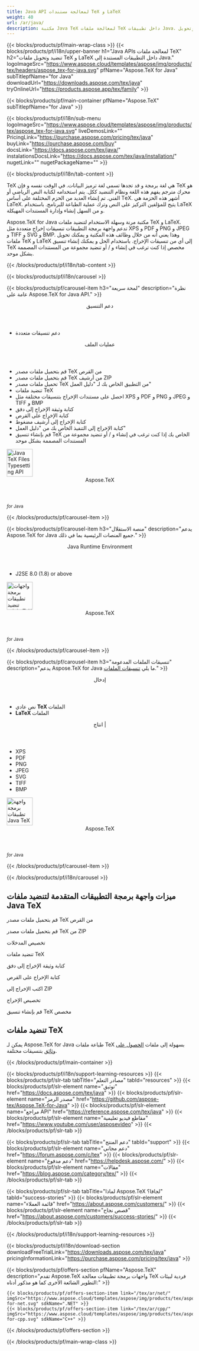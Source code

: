 ```yaml
---
title: Java API لمعالجة مستندات TeX و LaTeX
weight: 40
url: /ar/java/ 
description: مكتبة Java TeX لمعالجة ملفات TeX داخل تطبيقات Java. يوفر وظائف التنضيد وتحويل TeX إلى PDf و SVG و XPS وتنسيقات أخرى.
---
```


{{< blocks/products/pf/main-wrap-class >}}
{{< blocks/products/pf/i18n/upper-banner h1="Java APIs لمعالجة ملفات TeX" h2="تنضيد وتحويل ملفات TeX و LaTeX داخل التطبيقات المستندة إلى Java." logoImageSrc="https://www.aspose.cloud/templates/aspose/img/products/tex/headers/aspose_tex-for-java.svg" pfName="Aspose.TeX for Java" subTitlepfName="for Java" downloadUrl="https://downloads.aspose.com/tex/java" tryOnlineUrl="https://products.aspose.app/tex/family" >}}

{{< blocks/products/pf/main-container pfName="Aspose.TeX" subTitlepfName="for Java" >}}

{{< blocks/products/pf/i18n/sub-menu logoImageSrc="https://www.aspose.cloud/templates/aspose/img/products/tex/aspose_tex-for-java.svg" liveDemosLink="" PricingLink="https://purchase.aspose.com/pricing/tex/java" buyLink="https://purchase.aspose.com/buy" docsLink="https://docs.aspose.com/tex/java/" instalationsDocsLink="https://docs.aspose.com/tex/java/installation/" nugetLink="" nugetPackageName="" >}}

{{< blocks/products/pf/i18n/tab-content >}}
<p>
TeX هي لغة برمجة و قد تجدها تسمى لغة ترميز البيانات. في الوقت نفسه و فإن TeX هو محرك مترجم يفهم هذه اللغة ونظام التنضيد ككل.
يتم استخدامه لكتابة النص الرياضي أو الفني. تم إنشاء العديد من الحزم المختلفة على أساس ΤeΧ. أشهر هذه الحزمة هي LaTeX. يتيح للمؤلفين التركيز على النص وترك عملية الطباعة للبرنامج. باستخدام LaTeX و من السهل إنشاء وإدارة المستندات المهيكلة.
</p>
<p>
Aspose.TeX for Java مكتبة مرنة وسهلة الاستخدام لتنضيد ملفات TeX و LaTeX. تدعم واجهة برمجة التطبيقات تنسيقات إخراج متعددة مثل XPS و PDF و PNG و JPEG و TIFF و SVG و BMP. وهذا يعني أنه من خلال وظائف هذه المكتبة و يمكنك تحويل ملفات TeX و LaTeX إلى أي من تنسيقات الإخراج. باستخدام الحل و يمكنك إنشاء تنسيق TeX مخصص إذا كنت ترغب في إنشاء و / أو تنضيد مجموعة من المستندات المصممة بشكل موحد. 
</p>

{{< /blocks/products/pf/i18n/tab-content >}}

<!--Diagrams Start-->
{{< blocks/products/pf/i18n/carousel >}}

{{< blocks/products/pf/carousel-item h3="لمحة سريعة" description="نظرة عامة على Aspose.TeX for Java API." >}}
<div class="diagram1 d1-java">
 <div class="d1-row">
  <div class="d1-col d1-left">
   <header>
    <i class="fa fa-bars">
    </i>
    دعم التنسيق
   </header>
   <ul>
    <li>
     دعم تنسيقات متعددة
    </li>
   </ul>
  </div>
  <!--/left-->
  <div class="d1-col d1-right">
   <header>
    <i class="fa fa-cogs">
    </i>
    عمليات الملف
   </header>
   <ul>
    <li>
     قم بتحميل ملفات مصدر TeX من القرص
    </li>
    <li>
     قم بتحميل ملفات مصدر TeX من أرشيف ZIP
    </li>
    <li>
     تحميل ملفات مصدر TeX من التطبيق الخاص بك لـ "دليل العمل"
    </li>
    <li>
     تنضيد ملفات TeX
    </li>
    <li>
     احصل على مستندات الإخراج بتنسيقات مختلفة مثل XPS و PDF و PNG و JPEG و TIFF و BMP
    </li>
    <li>
     كتابة وثيقة الإخراج إلى دفق
    </li>
    <li>
     كتابة الإخراج على القرص
    </li>
    <li>
     كتابة الإخراج إلى أرشيف مضغوط
    </li>
    <li>
     كتابة الإخراج إلى التنفيذ الخاص بك من "دليل العمل"
    </li>
    <li>
     قم بإنشاء تنسيق TeX الخاص بك إذا كنت ترغب في إنشاء و / أو تنضيد مجموعة من المستندات المصممة بشكل موحد
    </li>
   </ul>
  </div>
  <!--/right-->
 </div>
 <!--/row-->
 <div class="d1-logo">
  <img width="70" height="75" alt="Java TeX Files Typesetting API" src="https://www.aspose.cloud/templates/aspose/img/products/tex/aspose_tex-for-java.svg"/>
  <header>
   Aspose.TeX
  </header>
  <footer>
   <small>
    <em>
     for
    </em>
    Java
   </small>
  </footer>
 </div>
 <!--/logo-->
</div>

{{< /blocks/products/pf/carousel-item >}}

{{< blocks/products/pf/carousel-item h3="منصة الاستقلال" description="يدعم Aspose.TeX for Java جميع المنصات الرئيسية بما في ذلك." >}}
<div class="diagram1 d1-java">
 <div class="d1-row">
  <div class="d1-col d1-left">
   <!--<header><i class="fa fa-cubes"> </i>Mono</header>-->
  </div>
  <!--/left-->
  <div class="d1-col d1-right">
   <header>
    <i class="fa fa-cubes">
    </i>
    Java Runtime Environment
   </header>
   <ul>
    <li>
     J2SE 8.0 (1.8) or above
    </li>
   </ul>
  </div>
  <!--/right-->
 </div>
 <!--/row-->
 <div class="d1-logo">
  <img width="70" height="75" alt="واجهات برمجة تطبيقات تنضيد ملفات TeX" src="https://www.aspose.cloud/templates/aspose/img/products/tex/aspose_tex-for-java.svg"/>
  <header>
   Aspose.TeX
  </header>
  <footer>
   <small>
    <em>
     for
    </em>
    Java
   </small>
  </footer>
 </div>
 <!--/logo-->
</div>

{{< /blocks/products/pf/carousel-item >}}

{{< blocks/products/pf/carousel-item h3="تنسيقات الملفات المدعومة" description="يدعم Aspose.TeX for Java ما يلي [تنسيقات الملفات](https://docs.aspose.com/tex/java/supported-file-formats/)." >}}
<div class="diagram1 d2 d1-java">
 <div class="d1-row">
  <div class="d1-col d1-left">
   <header>
    <i class="fa fa-long-arrow-up">
    </i>
    إدخال
   </header>
   <ul>
    <li>
     نص عادي
     <strong>
      TeX
     </strong>
     الملفات
    </li>
    <li>
     <strong>
      LaTeX
     </strong>
     الملفات
    </li>
   </ul>
  </div>
  <!--/left-->
  <div class="d1-col d1-right">
   <header>
    <i class="fa fa-long-arrow-down">
    </i>
    انتاج |
   </header>
   <ul>
    <li>
     XPS
    </li>
    <li>
     PDF
    </li>
    <li>
     PNG
    </li>
    <li>
     JPEG
    </li>
    <li>
     SVG
    </li>
    <li>
     TIFF
    </li>
    <li>
     BMP
    </li>
   </ul>
  </div>
  <!--/right-->
 </div>
 <!--/row-->
 <div class="d1-logo">
  <img width="70" height="75" alt="واجهة برمجة تطبيقات Java TeX" src="https://www.aspose.cloud/templates/aspose/img/products/tex/aspose_tex-for-java.svg"/>
  <header>
   Aspose.TeX
  </header>
  <footer>
   <small>
    <em>
     for
    </em>
    Java
   </small>
  </footer>
 </div>
 <!--/logo-->
</div>

{{< /blocks/products/pf/carousel-item >}}

{{< /blocks/products/pf/i18n/carousel >}}
<!--Diagrams End-->

<!--Feature-section Start-->
<div class="container-fluid features-section bg-gray singleproduct">
 <a class="anchor" id="features" name="features">
 </a>
 <div class="row">
  <div class="container">
   <h2 class="h2title">
    ميزات واجهة برمجة التطبيقات المتقدمة لتنضيد ملفات Java TeX
   </h2>
   <p>
   </p>
   <div class="col-lg-4">
    <em class="fa fa-upload ico-blue fa-2x col-lg-2">
    </em>
    <p class="col-lg-10">
     قم بتحميل ملفات مصدر TeX من القرص
    </p>
   </div>
   <div class="col-lg-4">
    <em class="fa fa-repeat ico-blue fa-2x col-lg-2">
    </em>
    <p class="col-lg-10">
     قم بتحميل ملفات مصدر TeX من ZIP
    </p>
   </div>
   <div class="col-lg-4">
    <em class="fa fa-cogs ico-blue fa-2x col-lg-2">
    </em>
    <p class="col-lg-10">
     تخصيص المدخلات
    </p>
   </div>
   <div class="col-lg-4">
    <em class="fa fa-pencil-square-o ico-blue fa-2x col-lg-2">
    </em>
    <p class="col-lg-10">
     تنضيد ملفات TeX
    </p>
   </div>
   <div class="col-lg-4">
    <em class="fa fa-floppy-o ico-blue fa-2x col-lg-2">
    </em>
    <p class="col-lg-10">
     كتابة وثيقة الإخراج إلى دفق
    </p>
   </div>
   <div class="col-lg-4">
    <em class="fa fa-floppy-o ico-blue fa-2x col-lg-2">
    </em>
    <p class="col-lg-10">
     كتابة الإخراج على القرص
    </p>
   </div>
   <div class="col-lg-4">
    <em class="fa fa-floppy-o ico-blue fa-2x col-lg-2">
    </em>
    <p class="col-lg-10">
     اكتب الإخراج إلى ZIP
    </p>
   </div>
   <div class="col-lg-4">
    <em class="fa fa-cogs ico-blue fa-2x col-lg-2">
    </em>
    <p class="col-lg-10">
     تخصيص الإخراج
    </p>
   </div>
   <div class="col-lg-4">
    <em class="fa fa-cogs ico-blue fa-2x col-lg-2">
    </em>
    <p class="col-lg-10">
     قم بإنشاء تنسيق TeX مخصص
    </p>
   </div>
   <div class="col-lg-12">
    <h2 class="h2title">
     تنضيد ملفات TeX
    </h2>
    <p>
     يمكن لـ Aspose.TeX for Java طباعة ملفات TeX بسهولة إلى ملفات <a href="/tex/java/conversion/">الحصول على وثائق</a> بتنسيقات مختلفة.
    </p>
   </div>
  </div>
 </div>
</div>
<!--Feature-section End-->

{{< /blocks/products/pf/main-container >}}


{{< blocks/products/pf/i18n/support-learning-resources >}}
{{< blocks/products/pf/slr-tab tabTitle="مصادر التعلم" tabId="resources" >}}
{{< blocks/products/pf/slr-element name="توثيق" href="https://docs.aspose.com/tex/java" >}}
{{< blocks/products/pf/slr-element name="مصدر الرمز" href="https://github.com/aspose-tex/Aspose.TeX-for-Java" >}}
{{< blocks/products/pf/slr-element name="مراجع API" href="https://reference.aspose.com/tex/java" >}}
{{< blocks/products/pf/slr-element name="مقاطع فيديو تعليمية" href="https://www.youtube.com/user/asposevideo" >}}
{{< /blocks/products/pf/slr-tab >}}

{{< blocks/products/pf/slr-tab tabTitle="دعم المنتج" tabId="support" >}}
{{< blocks/products/pf/slr-element name="دعم مجاني" href="https://forum.aspose.com/c/tex" >}}
{{< blocks/products/pf/slr-element name="دعم مدفوع" href="https://helpdesk.aspose.com/" >}}
{{< blocks/products/pf/slr-element name="مقالات" href="https://blog.aspose.com/category/tex/" >}}
{{< /blocks/products/pf/slr-tab >}}

{{< blocks/products/pf/slr-tab tabTitle="لماذا Aspose.TeX لجافا؟" tabId="success-stories" >}}
{{< blocks/products/pf/slr-element name="قائمة العملاء" href="https://about.aspose.com/customers/" >}}
{{< blocks/products/pf/slr-element name="قصص نجاح" href="https://about.aspose.com/customers/success-stories/" >}}
{{< /blocks/products/pf/slr-tab >}}

{{< /blocks/products/pf/i18n/support-learning-resources >}}

{{< blocks/products/pf/i18n/download-section downloadFreeTrialLink="https://downloads.aspose.com/tex/java" pricingInformationLink="https://purchase.aspose.com/pricing/tex/java" >}}

{{< blocks/products/pf/offers-section pfName="Aspose.TeX" description="تقدم Aspose.TeX واجهات برمجة تطبيقات معالجة TeX فردية لبيئات التطوير الشائعة الأخرى كما هو مذكور أدناه:" >}}

    {{< blocks/products/pf/offers-section-item link="/tex/ar/net/" imgSrc="https://www.aspose.cloud/templates/aspose/img/products/tex/aspose_tex-for-net.svg" sdkName=".NET" >}}
    {{< blocks/products/pf/offers-section-item link="/tex/ar/cpp/" imgSrc="https://www.aspose.cloud/templates/aspose/img/products/tex/aspose_tex-for-cpp.svg" sdkName="C++" >}}

{{< /blocks/products/pf/offers-section >}}

{{< /blocks/products/pf/main-wrap-class >}}
